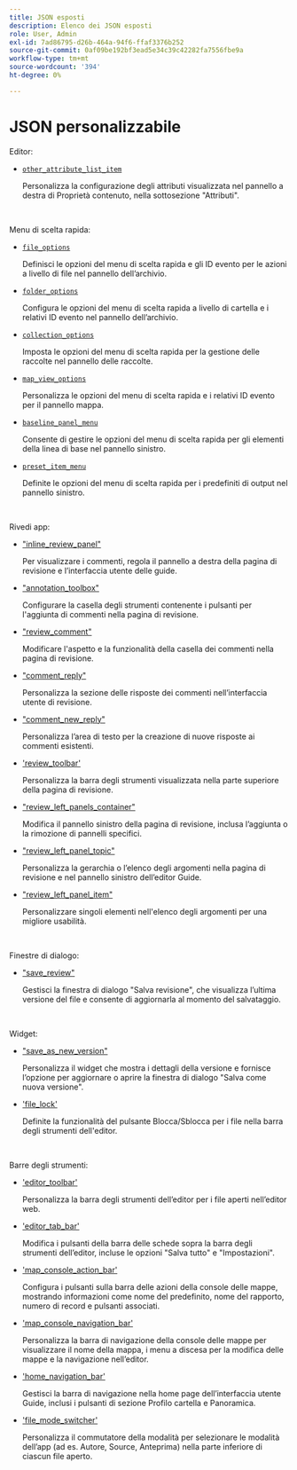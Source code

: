 ```yaml
---
title: JSON esposti
description: Elenco dei JSON esposti
role: User, Admin
exl-id: 7ad86795-d26b-464a-94f6-ffaf3376b252
source-git-commit: 0af09be192bf3ead5e34c39c42282fa7556fbe9a
workflow-type: tm+mt
source-wordcount: '394'
ht-degree: 0%

---
```


# JSON personalizzabile

Editor:

- [`other_attribute_list_item`](./jsons/editor/other_attribute_list_item.json)

  Personalizza la configurazione degli attributi visualizzata nel pannello a destra di Proprietà contenuto, nella sottosezione &quot;Attributi&quot;.

<br>

Menu di scelta rapida:

- [`file_options`](./jsons/context_menus/file_options.json)

  Definisci le opzioni del menu di scelta rapida e gli ID evento per le azioni a livello di file nel pannello dell’archivio.

- [`folder_options`](./jsons/context_menus/folder_options.json)

  Configura le opzioni del menu di scelta rapida a livello di cartella e i relativi ID evento nel pannello dell’archivio.

- [`collection_options`](./jsons/context_menus/collection_options.json)

  Imposta le opzioni del menu di scelta rapida per la gestione delle raccolte nel pannello delle raccolte.

- [`map_view_options`](./jsons/context_menus/map_view_options.json)

  Personalizza le opzioni del menu di scelta rapida e i relativi ID evento per il pannello mappa.

- [`baseline_panel_menu`](./jsons/context_menus/baseline_panel_menu.json)

  Consente di gestire le opzioni del menu di scelta rapida per gli elementi della linea di base nel pannello sinistro.

- [`preset_item_menu`](./jsons/context_menus/preset_item_menu.json)

  Definite le opzioni del menu di scelta rapida per i predefiniti di output nel pannello sinistro.

<br>

Rivedi app:

- [&quot;inline_review_panel&quot;](./jsons/review_app/inline_review_panel.json)

  Per visualizzare i commenti, regola il pannello a destra della pagina di revisione e l’interfaccia utente delle guide.

- [&quot;annotation_toolbox&quot;](./jsons/review_app/annotation_toolbox.json)

  Configurare la casella degli strumenti contenente i pulsanti per l&#39;aggiunta di commenti nella pagina di revisione.

- [&quot;review_comment&quot;](./jsons/review_app/review_comment.json)

  Modificare l&#39;aspetto e la funzionalità della casella dei commenti nella pagina di revisione.

- [&quot;comment_reply&quot;](./jsons/review_app/comment_reply.json)

  Personalizza la sezione delle risposte dei commenti nell’interfaccia utente di revisione.

- [&quot;comment_new_reply&quot;](./jsons/review_app/comment_new_reply.json)

  Personalizza l’area di testo per la creazione di nuove risposte ai commenti esistenti.

- [&#39;review_toolbar&#39;](./jsons/review_app/review_toolbar.json)

  Personalizza la barra degli strumenti visualizzata nella parte superiore della pagina di revisione.

- [&quot;review_left_panels_container&quot;](./jsons/review_app/review_left_panels_container.json)

  Modifica il pannello sinistro della pagina di revisione, inclusa l’aggiunta o la rimozione di pannelli specifici.

- [&quot;review_left_panel_topic&quot;](./jsons/review_app/review_left_panel_topics.json)

  Personalizza la gerarchia o l’elenco degli argomenti nella pagina di revisione e nel pannello sinistro dell’editor Guide.

- [&quot;review_left_panel_item&quot;](./jsons/review_app/review_left_panel_item.json)

  Personalizzare singoli elementi nell&#39;elenco degli argomenti per una migliore usabilità.

<br>

Finestre di dialogo:

- [&quot;save_review&quot;](./jsons/dialogs/save_revision.json)

  Gestisci la finestra di dialogo &quot;Salva revisione&quot;, che visualizza l’ultima versione del file e consente di aggiornarla al momento del salvataggio.

<br>

Widget:

- [&quot;save_as_new_version&quot;](./jsons/widgets/save_as_new_version.json)

  Personalizza il widget che mostra i dettagli della versione e fornisce l’opzione per aggiornare o aprire la finestra di dialogo &quot;Salva come nuova versione&quot;.

- [&#39;file_lock&#39;](./jsons/widgets/file_lock.json)

  Definite la funzionalità del pulsante Blocca/Sblocca per i file nella barra degli strumenti dell&#39;editor.

<br>

Barre degli strumenti:

- [&#39;editor_toolbar&#39;](./jsons/toolbars/editor_toolbar.json)

  Personalizza la barra degli strumenti dell’editor per i file aperti nell’editor web.

- [&#39;editor_tab_bar&#39;](./jsons/toolbars/editor_tab_bar.json)

  Modifica i pulsanti della barra delle schede sopra la barra degli strumenti dell’editor, incluse le opzioni &quot;Salva tutto&quot; e &quot;Impostazioni&quot;.

- [&#39;map_console_action_bar&#39;](./jsons/toolbars/map_console_action_bar.json)

  Configura i pulsanti sulla barra delle azioni della console delle mappe, mostrando informazioni come nome del predefinito, nome del rapporto, numero di record e pulsanti associati.

- [&#39;map_console_navigation_bar&#39;](./jsons/toolbars/map_console_navigation_bar.json)

  Personalizza la barra di navigazione della console delle mappe per visualizzare il nome della mappa, i menu a discesa per la modifica delle mappe e la navigazione nell’editor.

- [&#39;home_navigation_bar&#39;](./jsons/toolbars/home_navigation_bar.json)

  Gestisci la barra di navigazione nella home page dell’interfaccia utente Guide, inclusi i pulsanti di sezione Profilo cartella e Panoramica.

- [&#39;file_mode_switcher&#39;](./jsons/toolbars/file_mode_switcher.json)

  Personalizza il commutatore della modalità per selezionare le modalità dell’app (ad es. Autore, Source, Anteprima) nella parte inferiore di ciascun file aperto.

